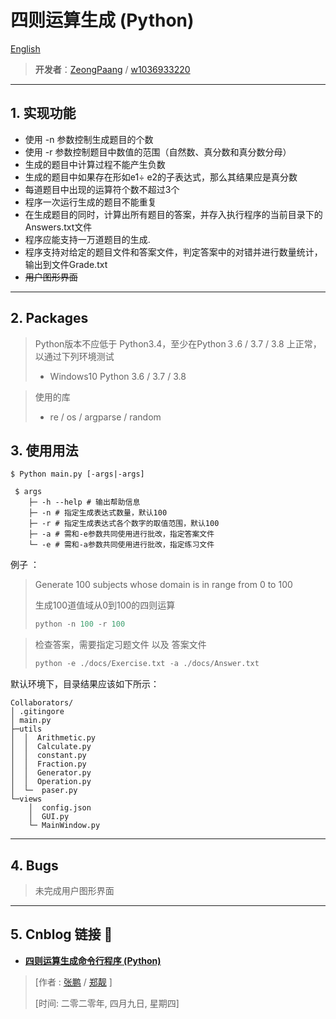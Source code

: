 # 四则运算生成 (Python)

[English](https://github.com/P4XL/Collaborators/blob/master/README.md)

> **开发者**：[ZeongPaang](https://github.com/P4XL/) / [w1036933220](https://github.com/P4XL/Collaborators)

----

## 1.  实现功能

- 使用 -n 参数控制生成题目的个数
- 使用 -r 参数控制题目中数值的范围（自然数、真分数和真分数分母）
- 生成的题目中计算过程不能产生负数
- 生成的题目中如果存在形如e1÷ e2的子表达式，那么其结果应是真分数
- 每道题目中出现的运算符个数不超过3个
- 程序一次运行生成的题目不能重复
- 在生成题目的同时，计算出所有题目的答案，并存入执行程序的当前目录下的Answers.txt文件
- 程序应能支持一万道题目的生成.
- 程序支持对给定的题目文件和答案文件，判定答案中的对错并进行数量统计，输出到文件Grade.txt
- ~~用户图形界面~~

----

##  2.  Packages

> Python版本不应低于 Python3.4，至少在Python３.6 / 3.7 / 3.8 上正常，以通过下列环境测试
>
> - Windows10 Python 3.6 / 3.7 / 3.8

> 使用的库
>
> - re / os /  argparse / random

## 3.  使用用法

```
$ Python main.py [-args|-args]
```

```
 $ args
    ├─ -h --help # 输出帮助信息
    ├─ -n # 指定生成表达式数量，默认100
    ├─ -r # 指定生成表达式各个数字的取值范围，默认100
    ├─ -a # 需和-e参数共同使用进行批改，指定答案文件
    └─ -e # 需和-a参数共同使用进行批改，指定练习文件
```

例子 ：

> Generate 100 subjects whose domain is in range from 0 to 100
>
> 生成100道值域从0到100的四则运算
>
> ```python
> python -n 100 -r 100
> ```

> 检查答案，需要指定习题文件 以及 答案文件
>
> ```python
> python -e ./docs/Exercise.txt -a ./docs/Answer.txt
> ```

默认环境下，目录结果应该如下所示：

```
Collaborators/
│ .gitingore
│ main.py
├─utils
│  │  Arithmetic.py
│  │  Calculate.py
│  │  constant.py
│  │  Fraction.py
│  │  Generator.py
│  │  Operation.py
│  └─  paser.py
└─views
    │  config.json
    │  GUI.py
    └─ MainWindow.py
```

----

## 4.  Bugs

> 未完成用户图形界面
>

----

## 5.  Cnblog 链接 🚀

- **[四则运算生成命令行程序 (Python)](https://www.cnblogs.com/green--hand/p/12665616.html)**

> [作者 :  [张鹏](https://github.com/P4XL/) / [郑靓](https://www.cnblogs.com/green--hand/) ]
>
> [时间:  二零二零年,  四月九日, 星期四]
